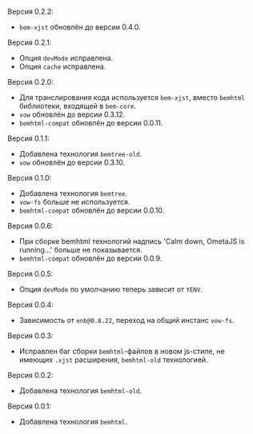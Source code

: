 Версия 0.2.2:
 * `bem-xjst` обновлён до версии 0.4.0.

Версия 0.2.1:
 * Опция `devMode` исправлена.
 * Опция `cache` исправлена.

Версия 0.2.0:
 * Для транслирования кода используется `bem-xjst`, вместо `bemhtml` библиотеки, входящей в `bem-core`.
 * `vow` обновлён до версии 0.3.12.
 * `bemhtml-compat` обновлён до версии 0.0.11.

Версия 0.1.1:
 * Добавлена технология `bemtree-old`.
 * `vow` обновлён до версии 0.3.10.

Версия 0.1.0:
 * Добавлена технология `bemtree`.
 * `vow-fs` больше не используется.
 * `bemhtml-compat` обновлён до версии 0.0.10.

Версия 0.0.6:
 * При сборке bemhtml технологий надпись 'Calm down, OmetaJS is running...' больше не показывается.
 * `bemhtml-compat` обновлён до версии 0.0.9.

Версия 0.0.5:
 * Опция `devMode` по умолчанию теперь зависит от `YENV`.

Версия 0.0.4:
 * Зависимость от `enb@0.8.22`, переход на общий инстанс `vow-fs`.

Версия 0.0.3:
 * Исправлен баг сборки `bemhtml`-файлов в новом js-стиле, не имеющих `.xjst` расширения, `bemhtml-old` технологией.

Версия 0.0.2:
 * Добавлена технология `bemhtml-old`.

Версия 0.0.1:
 * Добавлена технология `bemhtml`.
